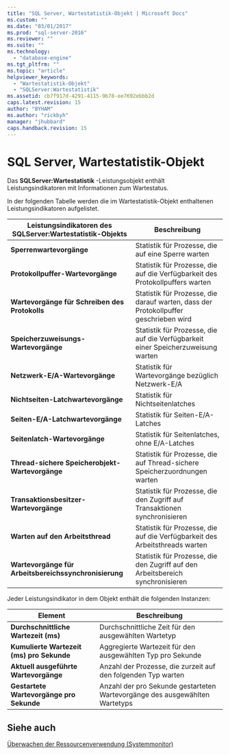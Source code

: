 ```yaml
---
title: "SQL Server, Wartestatistik-Objekt | Microsoft Docs"
ms.custom: ""
ms.date: "03/01/2017"
ms.prod: "sql-server-2016"
ms.reviewer: ""
ms.suite: ""
ms.technology: 
  - "database-engine"
ms.tgt_pltfrm: ""
ms.topic: "article"
helpviewer_keywords: 
  - "Wartestatistik-Objekt"
  - "SQLServer:Wartestatistik"
ms.assetid: cb7f917d-4291-4115-9b78-ee7692ebbb2d
caps.latest.revision: 15
author: "BYHAM"
ms.author: "rickbyh"
manager: "jhubbard"
caps.handback.revision: 15
---
```

# SQL Server, Wartestatistik-Objekt
  Das **SQLServer:Wartestatistik** -Leistungsobjekt enthält Leistungsindikatoren mit Informationen zum Wartestatus.  
  
 In der folgenden Tabelle werden die im Wartestatistik-Objekt enthaltenen Leistungsindikatoren aufgelistet.  
  
|Leistungsindikatoren des SQLServer:Wartestatistik-Objekts|Beschreibung|  
|-----------------------------------------|-----------------|  
|**Sperrenwartevorgänge**|Statistik für Prozesse, die auf eine Sperre warten|  
|**Protokollpuffer-Wartevorgänge**|Statistik für Prozesse, die auf die Verfügbarkeit des Protokollpuffers warten|  
|**Wartevorgänge für Schreiben des Protokolls**|Statistik für Prozesse, die darauf warten, dass der Protokollpuffer geschrieben wird|  
|**Speicherzuweisungs-Wartevorgänge**|Statistik für Prozesse, die auf die Verfügbarkeit einer Speicherzuweisung warten|  
|**Netzwerk-E/A-Wartevorgänge**|Statistik für Wartevorgänge bezüglich Netzwerk-E/A|  
|**Nichtseiten-Latchwartevorgänge**|Statistik für Nichtseitenlatches|  
|**Seiten-E/A-Latchwartevorgänge**|Statistik für Seiten-E/A-Latches|  
|**Seitenlatch-Wartevorgänge**|Statistik für Seitenlatches, ohne E/A-Latches|  
|**Thread-sichere Speicherobjekt-Wartevorgänge**|Statistik für Prozesse, die auf Thread-sichere Speicherzuordnungen warten|  
|**Transaktionsbesitzer-Wartevorgänge**|Statistik für Prozesse, die den Zugriff auf Transaktionen synchronisieren|  
|**Warten auf den Arbeitsthread**|Statistik für Prozesse, die auf die Verfügbarkeit des Arbeitsthreads warten|  
|**Wartevorgänge für Arbeitsbereichssynchronisierung**|Statistik für Prozesse, die den Zugriff auf den Arbeitsbereich synchronisieren|  
  
 Jeder Leistungsindikator in dem Objekt enthält die folgenden Instanzen:  
  
|Element|Beschreibung|  
|----------|-----------------|  
|**Durchschnittliche Wartezeit (ms)**|Durchschnittliche Zeit für den ausgewählten Wartetyp|  
|**Kumulierte Wartezeit (ms) pro Sekunde**|Aggregierte Wartezeit für den ausgewählten Typ pro Sekunde|  
|**Aktuell ausgeführte Wartevorgänge**|Anzahl der Prozesse, die zurzeit auf den folgenden Typ warten|  
|**Gestartete Wartevorgänge pro Sekunde**|Anzahl der pro Sekunde gestarteten Wartevorgänge des ausgewählten Wartetyps|  
  
## Siehe auch  
 [Überwachen der Ressourcenverwendung &#40;Systemmonitor&#41;](../../relational-databases/performance-monitor/monitor-resource-usage-system-monitor.md)  
  
  